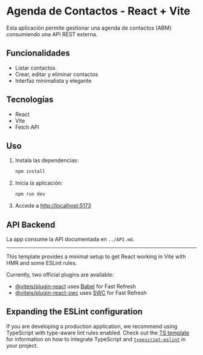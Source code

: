 # Agenda de Contactos - React + Vite

Esta aplicación permite gestionar una agenda de contactos (ABM) consumiendo una API REST externa.

## Funcionalidades
- Listar contactos
- Crear, editar y eliminar contactos
- Interfaz minimalista y elegante

## Tecnologías
- React
- Vite
- Fetch API

## Uso
1. Instala las dependencias:
   ```bash
   npm install
   ```
2. Inicia la aplicación:
   ```bash
   npm run dev
   ```
3. Accede a [http://localhost:5173](http://localhost:5173)

## API Backend
La app consume la API documentada en `../API.md`.

---

This template provides a minimal setup to get React working in Vite with HMR and some ESLint rules.

Currently, two official plugins are available:

- [@vitejs/plugin-react](https://github.com/vitejs/vite-plugin-react/blob/main/packages/plugin-react) uses [Babel](https://babeljs.io/) for Fast Refresh
- [@vitejs/plugin-react-swc](https://github.com/vitejs/vite-plugin-react/blob/main/packages/plugin-react-swc) uses [SWC](https://swc.rs/) for Fast Refresh

## Expanding the ESLint configuration

If you are developing a production application, we recommend using TypeScript with type-aware lint rules enabled. Check out the [TS template](https://github.com/vitejs/vite/tree/main/packages/create-vite/template-react-ts) for information on how to integrate TypeScript and [`typescript-eslint`](https://typescript-eslint.io) in your project.
